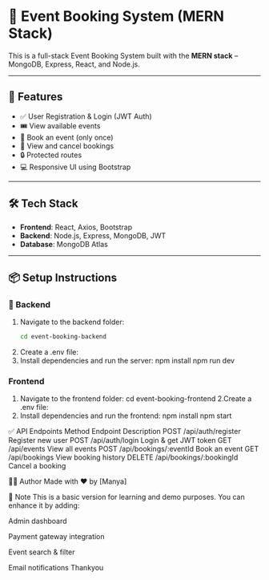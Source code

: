 # 🎫 Event Booking System (MERN Stack)

This is a full-stack Event Booking System built with the **MERN stack** – MongoDB, Express, React, and Node.js.

---

## 🚀 Features

- ✅ User Registration & Login (JWT Auth)
- 🎟️ View available events
- 📅 Book an event (only once)
- 📂 View and cancel bookings
- 🔒 Protected routes
- 💻 Responsive UI using Bootstrap

---

## 🛠️ Tech Stack

- **Frontend**: React, Axios, Bootstrap  
- **Backend**: Node.js, Express, MongoDB, JWT  
- **Database**: MongoDB Atlas

---

## 📦 Setup Instructions

### 🔹 Backend

1. Navigate to the backend folder:
   ```bash
   cd event-booking-backend
2. Create a .env file:
3. Install dependencies and run the server:
npm install
npm run dev



### Frontend

1. Navigate to the frontend folder:
 cd event-booking-frontend
2.Create a .env file:
3. Install dependencies and run the frontend:
   npm install
   npm start


  ✅ API Endpoints
Method	Endpoint	Description
POST	/api/auth/register	Register new user
POST	/api/auth/login	Login & get JWT token
GET	/api/events	View all events
POST	/api/bookings/:eventId	Book an event
GET	/api/bookings	View booking history
DELETE	/api/bookings/:bookingId	Cancel a booking

🙋‍♀️ Author
Made with ❤️ by [Manya]

📌 Note
This is a basic version for learning and demo purposes. You can enhance it by adding:

Admin dashboard

Payment gateway integration

Event search & filter

Email notifications
Thankyou


